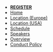 * [**REGISTER**](https://gus2023.eventbrite.com)
* [Home](/index.md)
* [Location (Europe)](/location-europe.md)
* [Location (USA)](/location-usa.md)
* [Schedule](/schedule-europe.md)
* [Speakers](/speakers.md)
* [Overview](/overview.md)
* [Conduct Policy](/conduct-policy.md)

[home]: /index.md
[logo]: images/gerritusersummit2023.jpg
